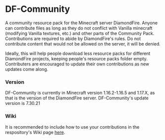# DF-Community
A community resource pack for the Minecraft server DiamondFire.
Anyone can contribute files as long as they do not conflict with Vanilla minecraft (modifying Vanilla textures, etc.) and other parts of the Community Pack.
Contributions are required to abide by DiamondFire's rules. Do not contribute content that would not be allowed on the server, it will be denied.

Ideally, this will help people download less resource packs for different DiamondFire projects, keeping people's resource packs folder empty.
Contributers are encouraged to update their own contributions as new updates come along.

### Version
DF-Community is currently in Minecraft version 1.16.2-1.16.5 and 1.17.X, as that is the version of the DiamondFire server.
DF-Community's update version is 7.30.21
### Wiki
It is recommended to include how to use your contributions in the respository's Wiki page [here](https://github.com/Shiverdog/DF-Community/wiki/).
